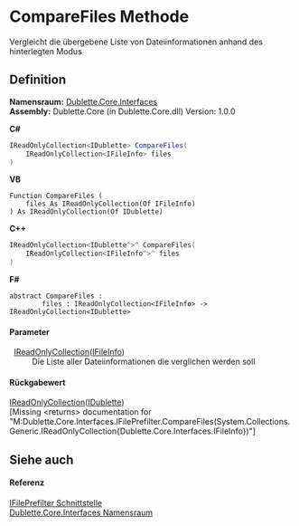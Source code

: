 # CompareFiles Methode


Vergleicht die übergebene Liste von Dateiinformationen anhand des hinterlegten Modus



## Definition
**Namensraum:** <a href="N_Dublette_Core_Interfaces">Dublette.Core.Interfaces</a>  
**Assembly:** Dublette.Core (in Dublette.Core.dll) Version: 1.0.0

**C#**
``` C#
IReadOnlyCollection<IDublette> CompareFiles(
	IReadOnlyCollection<IFileInfo> files
)
```
**VB**
``` VB
Function CompareFiles ( 
	files As IReadOnlyCollection(Of IFileInfo)
) As IReadOnlyCollection(Of IDublette)
```
**C++**
``` C++
IReadOnlyCollection<IDublette^>^ CompareFiles(
	IReadOnlyCollection<IFileInfo^>^ files
)
```
**F#**
``` F#
abstract CompareFiles : 
        files : IReadOnlyCollection<IFileInfo> -> IReadOnlyCollection<IDublette> 
```



#### Parameter
<dl><dt>  <a href="https://learn.microsoft.com/dotnet/api/system.collections.generic.ireadonlycollection-1" target="_blank" rel="noopener noreferrer">IReadOnlyCollection</a>(<a href="T_Dublette_Core_Interfaces_IFileInfo">IFileInfo</a>)</dt><dd>Die Liste aller Dateiinformationen die verglichen werden soll</dd></dl>

#### Rückgabewert
<a href="https://learn.microsoft.com/dotnet/api/system.collections.generic.ireadonlycollection-1" target="_blank" rel="noopener noreferrer">IReadOnlyCollection</a>(<a href="T_Dublette_Core_Interfaces_IDublette">IDublette</a>)  
\[Missing &lt;returns&gt; documentation for "M:Dublette.Core.Interfaces.IFilePrefilter.CompareFiles(System.Collections.Generic.IReadOnlyCollection{Dublette.Core.Interfaces.IFileInfo})"\]

## Siehe auch


#### Referenz
<a href="T_Dublette_Core_Interfaces_IFilePrefilter">IFilePrefilter Schnittstelle</a>  
<a href="N_Dublette_Core_Interfaces">Dublette.Core.Interfaces Namensraum</a>  
